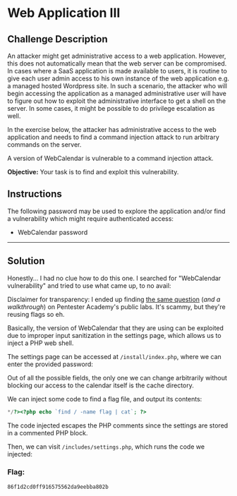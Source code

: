 # Web Application III

## Challenge Description
An attacker might get administrative access to a web application. However, this does not automatically mean that the web server can be compromised. In cases where a SaaS application is made available to users, it is routine to give each user admin access to his own instance of the web application e.g. a managed hosted Wordpress site. In such a scenario, the attacker who will begin accessing the application as a managed administrative user will have to figure out how to exploit the administrative interface to get a shell on the server. In some cases, it might be possible to do privilege escalation as well.

In the exercise below, the attacker has administrative access to the web application and needs to find a command injection attack to run arbitrary commands on the server.

A version of WebCalendar is vulnerable to a command injection attack.

**Objective:** Your task is to find and exploit this vulnerability.

## Instructions
The following password may be used to explore the application and/or find a vulnerability which might require authenticated access:
* WebCalendar password

---

## Solution

Honestly... I had no clue how to do this one. I searched for "WebCalendar vulnerability" and tried to use what came up, to no avail:
<!--screenshot-->

Disclaimer for transparency: I ended up finding [the same question](https://www.attackdefense.com/challengedetailsnoauth?cid=501) (*and a walkthrough*) on Pentester Academy's public labs. It's scammy, but they're reusing flags so eh.

Basically, the version of WebCalendar that they are using can be exploited due to improper input sanitization in the settings page, which allows us to inject a PHP web shell.

The settings page can be accessed at `/install/index.php`, where we can enter the provided password:
<!--screenshot-->
<!--screenshot-->

Out of all the possible fields, the only one we can change arbitrarily without blocking our access to the calendar itself is the cache directory. 

We can inject some code to find a flag file, and output its contents:
```php
​*/?><?php echo `find / -name flag | cat`; ?>
```
<!--screenshot-->

The code injected escapes the PHP comments since the settings are stored in a commented PHP block.

Then, we can visit `/includes/settings.php`, which runs the code we injected:
<!--screenshot-->

### Flag:
```
86f1d2cd0ff916575562da9eebba802b
```
